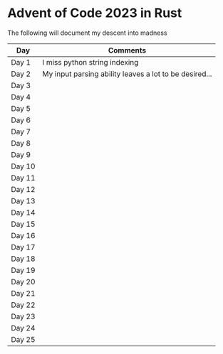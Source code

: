 # Advent of Code 2023 in Rust
The following will document my descent into madness


| **Day**  | **Comments**                              |
|----------|-------------------------------------------|
| Day 1    | I miss python string indexing             |
| Day 2    | My input parsing ability leaves a lot to be desired...                                         |
| Day 3    |                                           |
| Day 4    |                                           |
| Day 5    |                                           |
| Day 6    |                                           |
| Day 7    |                                           |
| Day 8    |                                           |
| Day 9    |                                           |
| Day 10   |                                           |
| Day 11   |                                           |
| Day 12   |                                           |
| Day 13   |                                           |
| Day 14   |                                           |
| Day 15   |                                           |
| Day 16   |                                           |
| Day 17   |                                           |
| Day 18   |                                           |
| Day 19   |                                           |
| Day 20   |                                           |
| Day 21   |                                           |
| Day 22   |                                           |
| Day 23   |                                           |
| Day 24   |                                           |
| Day 25   |                                           |


